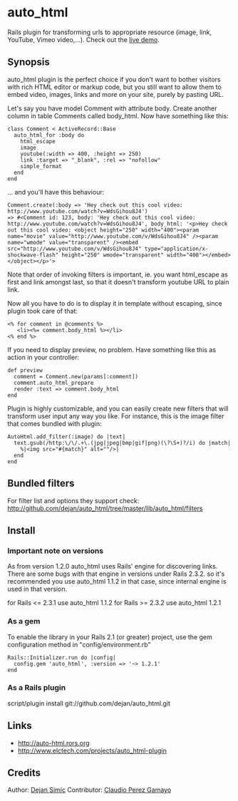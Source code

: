 auto_html
=========

Rails plugin for transforming urls to appropriate resource (image, link, YouTube, Vimeo video,...). Check out the [live demo](http://auto-html.rors.org).


## Synopsis

auto_html plugin is the perfect choice if you don't want to bother visitors with rich HTML editor or markup code, but you still want to allow them to embed video, images, links and more on your site, purely by pasting URL.

Let's say you have model Comment with attribute body. Create another column in table Comments called body_html. Now have something like this: 

    class Comment < ActiveRecord::Base
      auto_html_for :body do
        html_escape
        image
        youtube(:width => 400, :height => 250)
        link :target => "_blank", :rel => "nofollow"
        simple_format
      end
    end

... and you'll have this behaviour: 

    Comment.create(:body => 'Hey check out this cool video: http://www.youtube.com/watch?v=WdsGihou8J4')  
    => #<Comment id: 123, body: 'Hey check out this cool video: http://www.youtube.com/watch?v=WdsGihou8J4', body_html: '<p>Hey check out this cool video: <object height="250" width="400"><param name="movie" value="http://www.youtube.com/v/WdsGihou8J4" /><param name="wmode" value="transparent" /><embed src="http://www.youtube.com/v/WdsGihou8J4" type="application/x-shockwave-flash" height="250" wmode="transparent" width="400"></embed></object></p>'>

Note that order of invoking filters is important, ie. you want html_escape as first and link amongst last, so that it doesn't transform youtube URL to plain link.


Now all you have to do is to display it in template without escaping, since plugin took care of that:

    <% for comment in @comments %>
       <li><%= comment.body_html %></li>
    <% end %>


If you need to display preview, no problem. Have something like this as action in your controller:

    def preview
      comment = Comment.new(params[:comment])
      comment.auto_html_prepare
      render :text => comment.body_html
    end

Plugin is highly customizable, and you can easily create new filters that will transform user input any way you like. For instance, this is the image filter that comes bundled with plugin:

    AutoHtml.add_filter(:image) do |text|
      text.gsub(/http:\/\/.+\.(jpg|jpeg|bmp|gif|png)(\?\S+)?/i) do |match|
        %|<img src="#{match}" alt=""/>|
      end
    end


## Bundled filters

For filter list and options they support check: http://github.com/dejan/auto_html/tree/master/lib/auto_html/filters 


## Install

### Important note on versions

As from version 1.2.0 auto_html uses Rails' engine for discovering links. There are some bugs with that engine in versions under Rails 2.3.2. so it's recommended you use auto_html 1.1.2 in that case, since internal engine is used in that version.

for Rails <= 2.3.1 use auto_html 1.1.2
for Rails >= 2.3.2 use auto_html 1.2.1


### As a gem

To enable the library in your Rails 2.1 (or greater) project, use the gem configuration method in "config/environment.rb"

    Rails::Initializer.run do |config|
      config.gem 'auto_html', :version => '~> 1.2.1'
    end

### As a Rails plugin

  script/plugin install git://github.com/dejan/auto_html.git


## Links

* http://auto-html.rors.org
* http://www.elctech.com/projects/auto_html-plugin


## Credits

Author: [Dejan Simic](http://github.com/dejan)
Contributor: [Claudio Perez Gamayo](http://github.com/crossblaim)
